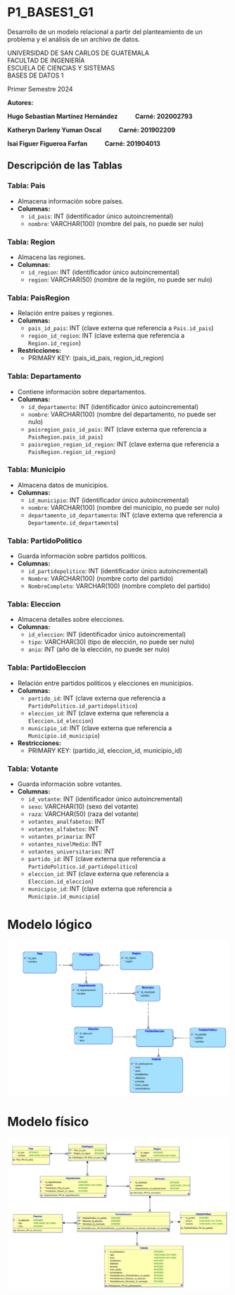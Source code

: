 # P1_BASES1_G1
Desarrollo de un modelo relacional a partir del planteamiento de un problema y el análisis de un archivo de datos.

UNIVERSIDAD DE SAN CARLOS DE GUATEMALA  
FACULTAD DE INGENIERÍA  
ESCUELA DE CIENCIAS Y SISTEMAS    
BASES DE DATOS 1

Primer Semestre 2024

**Autores:**

**Hugo Sebastian Martínez Hernández       &nbsp;&nbsp;&nbsp; &nbsp;&nbsp;&nbsp;&nbsp;&nbsp;&nbsp;        Carné: 202002793**


**Katheryn Darleny Yuman Oscal          &nbsp;&nbsp;&nbsp; &nbsp;&nbsp;&nbsp;&nbsp;&nbsp;&nbsp;        Carné: 201902209**


**Isai Figuer Figueroa Farfan          &nbsp;&nbsp;&nbsp; &nbsp;&nbsp;&nbsp;&nbsp;&nbsp;&nbsp;        Carné: 201904013**



## Descripción de las Tablas

### Tabla: Pais
- Almacena información sobre países.
- **Columnas:**
  - `id_pais`: INT (identificador único autoincremental)
  - `nombre`: VARCHAR(100) (nombre del país, no puede ser nulo)

### Tabla: Region
- Almacena las regiones.
- **Columnas:**
  - `id_region`: INT (identificador único autoincremental)
  - `region`: VARCHAR(50) (nombre de la región, no puede ser nulo)

### Tabla: PaisRegion
- Relación entre países y regiones.
- **Columnas:**
  - `pais_id_pais`: INT (clave externa que referencia a `Pais.id_pais`)
  - `region_id_region`: INT (clave externa que referencia a `Region.id_region`)
- **Restricciones:**
  - PRIMARY KEY: (pais_id_pais, region_id_region)

### Tabla: Departamento
- Contiene información sobre departamentos.
- **Columnas:**
  - `id_departamento`: INT (identificador único autoincremental)
  - `nombre`: VARCHAR(100) (nombre del departamento, no puede ser nulo)
  - `paisregion_pais_id_pais`: INT (clave externa que referencia a `PaisRegion.pais_id_pais`)
  - `paisregion_region_id_region`: INT (clave externa que referencia a `PaisRegion.region_id_region`)

### Tabla: Municipio
- Almacena datos de municipios.
- **Columnas:**
  - `id_municipio`: INT (identificador único autoincremental)
  - `nombre`: VARCHAR(100) (nombre del municipio, no puede ser nulo)
  - `departamento_id_departamento`: INT (clave externa que referencia a `Departamento.id_departamento`)

### Tabla: PartidoPolitico
- Guarda información sobre partidos políticos.
- **Columnas:**
  - `id_partidopolitico`: INT (identificador único autoincremental)
  - `Nombre`: VARCHAR(100) (nombre corto del partido)
  - `NombreCompleto`: VARCHAR(100) (nombre completo del partido)

### Tabla: Eleccion
- Almacena detalles sobre elecciones.
- **Columnas:**
  - `id_eleccion`: INT (identificador único autoincremental)
  - `tipo`: VARCHAR(30) (tipo de elección, no puede ser nulo)
  - `anio`: INT (año de la elección, no puede ser nulo)

### Tabla: PartidoEleccion
- Relación entre partidos políticos y elecciones en municipios.
- **Columnas:**
  - `partido_id`: INT (clave externa que referencia a `PartidoPolitico.id_partidopolitico`)
  - `eleccion_id`: INT (clave externa que referencia a `Eleccion.id_eleccion`)
  - `municipio_id`: INT (clave externa que referencia a `Municipio.id_municipio`)
- **Restricciones:**
  - PRIMARY KEY: (partido_id, eleccion_id, municipio_id)

### Tabla: Votante
- Guarda información sobre votantes.
- **Columnas:**
  - `id_votante`: INT (identificador único autoincremental)
  - `sexo`: VARCHAR(10) (sexo del votante)
  - `raza`: VARCHAR(50) (raza del votante)
  - `votantes_analfabetos`: INT
  - `votantes_alfabetos`: INT
  - `votantes_primaria`: INT
  - `votantes_nivelMedio`: INT
  - `votantes_universitarios`: INT
  - `partido_id`: INT (clave externa que referencia a `PartidoPolitico.id_partidopolitico`)
  - `eleccion_id`: INT (clave externa que referencia a `Eleccion.id_eleccion`)
  - `municipio_id`: INT (clave externa que referencia a `Municipio.id_municipio`)



# Modelo lógico

![](./img/Logical.jpg)

# Modelo físico

![](./img/Fisico.jpg)